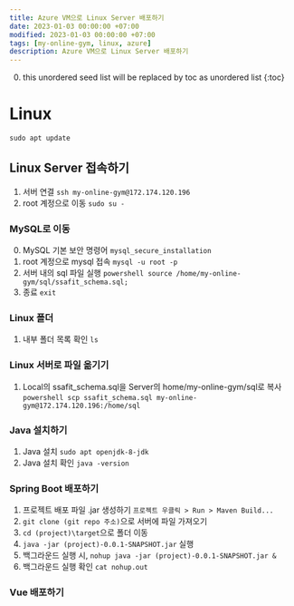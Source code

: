 ```yaml
---
title: Azure VM으로 Linux Server 배포하기
date: 2023-01-03 00:00:00 +07:00
modified: 2023-01-03 00:00:00 +07:00
tags: [my-online-gym, linux, azure]
description: Azure VM으로 Linux Server 배포하기
---
```

0. this unordered seed list will be replaced by toc as unordered list
{:toc}

# Linux
`sudo apt update`

## Linux Server 접속하기
1. 서버 연결 `ssh my-online-gym@172.174.120.196`
2. root 계정으로 이동 `sudo su -`

### MySQL로 이동
0. MySQL 기본 보안 명령어 `mysql_secure_installation`
1. root 계정으로 mysql 접속 `mysql -u root -p`
2. 서버 내의 sql 파일 실행
        ```powershell
        source /home/my-online-gym/sql/ssafit_schema.sql;
        ```
3. 종료 `exit`

### Linux 폴더
1. 내부 폴더 목록 확인 `ls`

### Linux 서버로 파일 옮기기
1. Local의 ssafit_schema.sql을 Server의 home/my-online-gym/sql로 복사
        ```powershell
        scp ssafit_schema.sql my-online-gym@172.174.120.196:/home/sql
        ```

### Java 설치하기
1. Java 설치 `sudo apt openjdk-8-jdk`
2. Java 설치 확인 `java -version`

### Spring Boot 배포하기
1. 프로젝트 배포 파일 .jar 생성하기
        `프로젝트 우클릭 > Run > Maven Build...`
2. `git clone (git repo 주소)`으로 서버에 파일 가져오기
3. `cd (project)\target`으로 폴더 이동
4. `java -jar (project)-0.0.1-SNAPSHOT.jar` 실행
5. 백그라운드 실행 시, `nohup java -jar (project)-0.0.1-SNAPSHOT.jar &`
6. 백그라운드 실행 확인 `cat nohup.out`

### Vue 배포하기